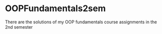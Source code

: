 # OOPFundamentals2sem
There are the solutions of my OOP fundamentals course assignments in the 2nd semester 
